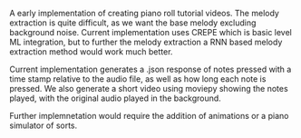 A early implementation of creating piano roll tutorial videos. The melody extraction is quite difficult, as we want the base melody excluding background noise. Current implementation uses CREPE which is basic level ML integration, but to further the melody extraction a RNN based melody extraction method would work much better.

Current implementation generates a .json response of notes pressed with a time stamp relative to the audio file, as well as how long each note is pressed. We also generate a short video using moviepy showing the notes played, with the original audio played in the background.

Further implemnetation would require the addition of animations or a piano simulator of sorts.
